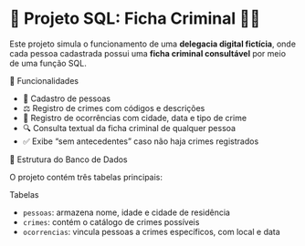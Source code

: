 # 📁 Projeto SQL: Ficha Criminal 🕵️‍♂️

Este projeto simula o funcionamento de uma **delegacia digital fictícia**, onde cada pessoa cadastrada possui uma **ficha criminal consultável** por meio de uma função SQL.

 📌 Funcionalidades

- 📇 Cadastro de pessoas
- ⚖️ Registro de crimes com códigos e descrições
- 📝 Registro de ocorrências com cidade, data e tipo de crime
- 🔍 Consulta textual da ficha criminal de qualquer pessoa
- ✅ Exibe “sem antecedentes” caso não haja crimes registrados



 🧱 Estrutura do Banco de Dados

O projeto contém três tabelas principais:

 Tabelas

- `pessoas`: armazena nome, idade e cidade de residência
- `crimes`: contém o catálogo de crimes possíveis
- `ocorrencias`: vincula pessoas a crimes específicos, com local e data


